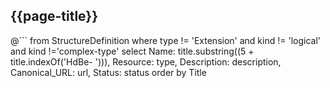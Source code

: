 ## {{page-title}}


@```
	from StructureDefinition
	where type != 'Extension' and kind != 'logical' and kind !='complex-type'
	select 
	Name: title.substring((5 + title.indexOf('HdBe- '))), 
	Resource: type,
	Description: description, 
	Canonical_URL: url,
	Status: status 
	order by Title
```